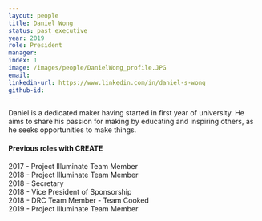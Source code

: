 ```yaml
---
layout: people
title: Daniel Wong
status: past_executive
year: 2019
role: President
manager:
index: 1
image: /images/people/DanielWong_profile.JPG
email:
linkedin-url: https://www.linkedin.com/in/daniel-s-wong
github-id: 
---
```

Daniel is a dedicated maker having started in first year of university. He aims to share his passion for making by educating and inspiring others, as he seeks opportunities to make things.
<h4>Previous roles with CREATE</h4>
2017 - Project Illuminate Team Member<br>
2018 - Project Illuminate Team Member<br>
2018 - Secretary<br>
2018 - Vice President of Sponsorship<br>
2018 - DRC Team Member - Team Cooked<br>
2019 - Project Illuminate Team Member